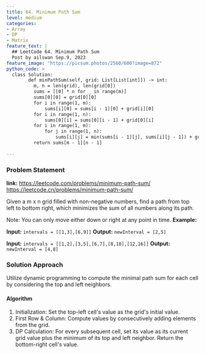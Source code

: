```yaml
---
title: 64. Minimum Path Sum
level: medium
categories:
- Array
- DP
- Matrix
feature_text: |
  ## LeetCode 64. Minimum Path Sum
  Post by ailswan Sep.9, 2023
feature_image: "https://picsum.photos/2560/600?image=872"
python_code: >
  class Solution:
        def minPathSum(self, grid: List[List[int]]) -> int:
          m, n = len(grid), len(grid[0])
          sums = [[0] * n for _ in range(m)]
          sums[0][0] = grid[0][0]
          for i in range(1, m):
              sums[i][0] = sums[i - 1][0] + grid[i][0]
          for i in range(1, n):
              sums[0][i] = sums[0][i - 1] + grid[0][i]
          for i in range(1, m):
              for j in range(1, n):
                  sums[i][j] = min(sums[i - 1][j], sums[i][j - 1]) + grid[i][j]
          return sums[m - 1][n - 1]
          
---
```


### Problem Statement
**link:**
https://leetcode.com/problems/minimum-path-sum/
https://leetcode.cn/problems/minimum-path-sum/

Given a m x n grid filled with non-negative numbers, find a path from top left to bottom right, which minimizes the sum of all numbers along its path.

Note: You can only move either down or right at any point in time.
**Example:**

**Input:** `intervals = [[1,3],[6,9]]`
**Output:** `newInterval = [2,5]`

**Input:** `intervals = [[1,2],[3,5],[6,7],[8,10],[12,16]]`
**Output:** `newInterval = [4,8]`


### Solution Approach
Utilize dynamic programming to compute the minimal path sum for each cell by considering the top and left neighbors.
 
#### Algorithm
1. Initialization: Set the top-left cell's value as the grid's initial value.
2. First Row & Column: Compute values by consecutively adding elements from the grid.
3. DP Calculation: For every subsequent cell, set its value as its current grid value plus the minimum of its top and left neighbor. Return the bottom-right cell's value.